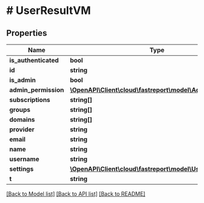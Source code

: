 # # UserResultVM

## Properties

Name | Type | Description | Notes
------------ | ------------- | ------------- | -------------
**is_authenticated** | **bool** |  | [optional]
**id** | **string** |  | [optional]
**is_admin** | **bool** |  | [optional]
**admin_permission** | [**\OpenAPI\Client\cloud\fastreport\model\AdminPermission**](AdminPermission.md) |  | [optional]
**subscriptions** | **string[]** |  | [optional]
**groups** | **string[]** |  | [optional]
**domains** | **string[]** |  | [optional]
**provider** | **string** |  | [optional]
**email** | **string** |  | [optional]
**name** | **string** |  | [optional]
**username** | **string** |  | [optional]
**settings** | [**\OpenAPI\Client\cloud\fastreport\model\UserSettingsVM**](UserSettingsVM.md) |  | [optional]
**t** | **string** |  |

[[Back to Model list]](../../README.md#models) [[Back to API list]](../../README.md#endpoints) [[Back to README]](../../README.md)
